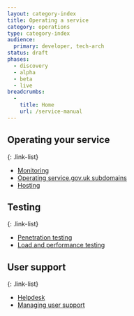 ```yaml
---
layout: category-index
title: Operating a service
category: operations
type: category-index
audience:
  primary: developer, tech-arch
status: draft
phases:
  - discovery
  - alpha
  - beta
  - live
breadcrumbs:
  -
    title: Home
    url: /service-manual
---
```



## Operating your service

{: .link-list} 
* [Monitoring](/service-manual/operations/.html)
* [Operating service.gov.uk subdomains](/service-manual/operations/.html)
* [Hosting](/service-manual/operations/.html)

## Testing

{: .link-list} 
* [Penetration testing](/service-manual/operations/.html)
* [Load and performance testing](/service-manual/operations/.html)

## User support

{: .link-list} 
* [Helpdesk](/service-manual/operations/.html)
* [Managing user support](/service-manual/operations/.html)